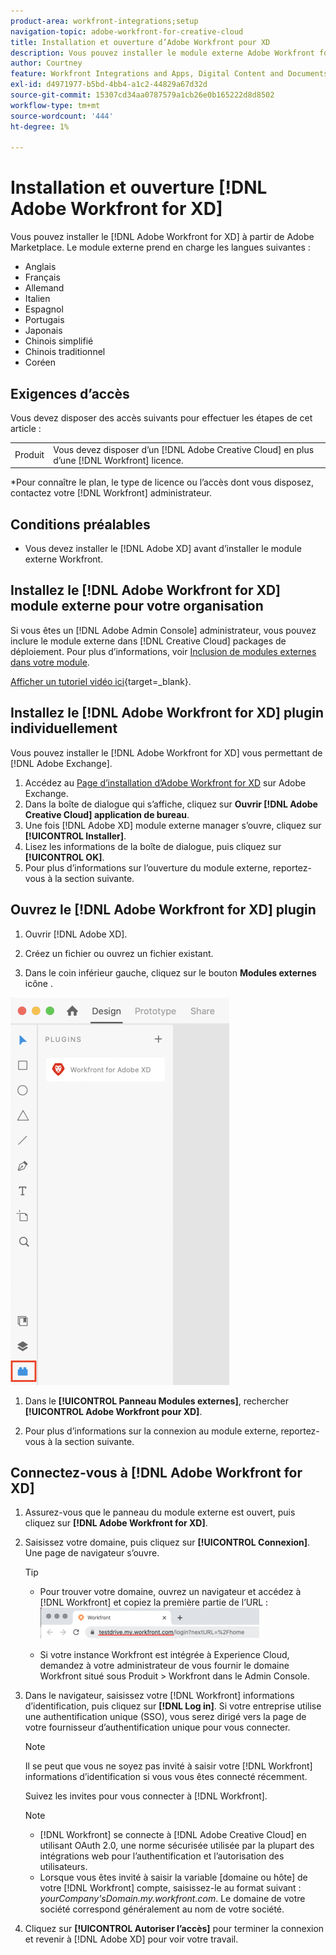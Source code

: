 ```yaml
---
product-area: workfront-integrations;setup
navigation-topic: adobe-workfront-for-creative-cloud
title: Installation et ouverture d’Adobe Workfront pour XD
description: Vous pouvez installer le module externe Adobe Workfront for XD depuis Adobe Marketplace.
author: Courtney
feature: Workfront Integrations and Apps, Digital Content and Documents
exl-id: d4971977-b5bd-4bb4-a1c2-44829a67d32d
source-git-commit: 15307cd34aa0787579a1cb26e0b165222d8d8502
workflow-type: tm+mt
source-wordcount: '444'
ht-degree: 1%

---
```


# Installation et ouverture [!DNL Adobe Workfront for XD]

Vous pouvez installer le [!DNL Adobe Workfront for XD] à partir de Adobe Marketplace. Le module externe prend en charge les langues suivantes :

* Anglais
* Français
* Allemand
* Italien
* Espagnol
* Portugais
* Japonais
* Chinois simplifié
* Chinois traditionnel
* Coréen

## Exigences d’accès

Vous devez disposer des accès suivants pour effectuer les étapes de cet article :

<table style="table-layout:auto"> 
 <col> 
 </col> 
 <col> 
 </col> 
 <tbody> 
 <!-- <tr> 
   <td role="rowheader">[!DNL Adobe Workfront] plan*</td> 
   <td> <p>[!UICONTROL Pro] or higher</p> </td> 
  </tr> 
  <tr data-mc-conditions=""> 
   <td role="rowheader">[!DNL Adobe Workfront] license*</td> 
   <td> <p>[!UICONTROL Work] or [!UICONTROL Plan]</p> </td> 
  </tr> -->
  <tr> 
   <td role="rowheader">Produit</td> 
   <td>Vous devez disposer d’un [!DNL Adobe Creative Cloud] en plus d’une [!DNL Workfront] licence.</td> 
  </tr> 
 </tbody> 
</table>

&#42;Pour connaître le plan, le type de licence ou l’accès dont vous disposez, contactez votre [!DNL Workfront] administrateur.

## Conditions préalables

* Vous devez installer le [!DNL Adobe XD] avant d’installer le module externe Workfront.

## Installez le [!DNL Adobe Workfront for XD] module externe pour votre organisation

Si vous êtes un [!DNL Adobe Admin Console] administrateur, vous pouvez inclure le module externe dans [!DNL Creative Cloud] packages de déploiement. Pour plus d’informations, voir [Inclusion de modules externes dans votre module](https://helpx.adobe.com/in/enterprise/using/manage-extensions.html).

[Afficher un tutoriel vidéo ici](https://www.youtube.com/watch?v=zzvXNLIBzrc){target=_blank}.

## Installez le [!DNL Adobe Workfront for XD] plugin individuellement

Vous pouvez installer le [!DNL Adobe Workfront for XD] vous permettant de [!DNL Adobe Exchange].

1. Accédez au [Page d’installation d’Adobe Workfront for XD](https://exchange.adobe.com/apps/cc/4c3566f9?pluginId=4c3566f9&amp;workflow=share) sur Adobe Exchange.
1. Dans la boîte de dialogue qui s’affiche, cliquez sur **Ouvrir [!DNL Adobe Creative Cloud] application de bureau**.
1. Une fois [!DNL Adobe XD] module externe manager s’ouvre, cliquez sur **[!UICONTROL Installer]**.
1. Lisez les informations de la boîte de dialogue, puis cliquez sur **[!UICONTROL OK]**.
1. Pour plus d’informations sur l’ouverture du module externe, reportez-vous à la section suivante.

## Ouvrez le [!DNL Adobe Workfront for XD] plugin

1. Ouvrir [!DNL Adobe XD].

1. Créez un fichier ou ouvrez un fichier existant.

1. Dans le coin inférieur gauche, cliquez sur le bouton **Modules externes** icône .

![](assets/xd-plugin-window-350x620.png)

1. Dans le **[!UICONTROL Panneau Modules externes]**, rechercher **[!UICONTROL Adobe Workfront pour XD]**.

1. Pour plus d’informations sur la connexion au module externe, reportez-vous à la section suivante.

## Connectez-vous à [!DNL Adobe Workfront for XD]

1. Assurez-vous que le panneau du module externe est ouvert, puis cliquez sur **[!DNL Adobe Workfront for XD]**.
1. Saisissez votre domaine, puis cliquez sur **[!UICONTROL Connexion]**. Une page de navigateur s’ouvre.

   >[!TIP]
   >
   >* Pour trouver votre domaine, ouvrez un navigateur et accédez à [!DNL Workfront] et copiez la première partie de l’URL :\
      >![](assets/domain-350x50.png)
   >
   > * Si votre instance Workfront est intégrée à Experience Cloud, demandez à votre administrateur de vous fournir le domaine Workfront situé sous Produit > Workfront dans le Admin Console.


1. Dans le navigateur, saisissez votre [!DNL Workfront] informations d’identification, puis cliquez sur **[!DNL Log in]**. Si votre entreprise utilise une authentification unique (SSO), vous serez dirigé vers la page de votre fournisseur d’authentification unique pour vous connecter.

   >[!NOTE]
   >
   >Il se peut que vous ne soyez pas invité à saisir votre [!DNL Workfront] informations d’identification si vous vous êtes connecté récemment.

   Suivez les invites pour vous connecter à [!DNL Workfront].

   >[!NOTE]
   >
   >* [!DNL Workfront] se connecte à [!DNL Adobe Creative Cloud] en utilisant OAuth 2.0, une norme sécurisée utilisée par la plupart des intégrations web pour l’authentification et l’autorisation des utilisateurs.
   >* Lorsque vous êtes invité à saisir la variable [domaine ou hôte] de votre [!DNL Workfront] compte, saisissez-le au format suivant : *yourCompany&#39;sDomain.my.workfront.com*. Le domaine de votre société correspond généralement au nom de votre société.


1. Cliquez sur **[!UICONTROL Autoriser l’accès]** pour terminer la connexion et revenir à [!DNL Adobe XD] pour voir votre travail.

 
